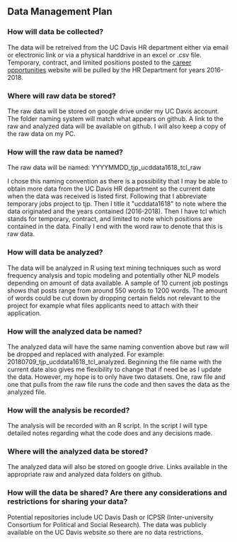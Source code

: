 ## Data Management Plan
   
### How will data be collected?
The data will be retreived from the UC Davis HR department either via email or electronic link or via a physical harddrive in an excel or .csv file. Temporary, contract, and limited positions posted to the [career opportunities](https://www.employment.ucdavis.edu/applicants/jsp/shared/search/Search_css.jsp) website will be pulled by the HR Department for years 2016-2018.
    
### Where will raw data be stored?
The raw data will be stored on google drive under my UC Davis account. The folder naming system will match what appears on github. A link to the raw and analyzed data will be available on github. I will also keep a copy of the raw data on my PC.
    
### How will the raw data be named?
The raw data will be named: YYYYMMDD_tjp_ucddata1618_tcl_raw
    
I chose this naming convention as there is a possibility that I may be able to obtain more data from the UC Davis HR department so the current date when the data was received is listed first. Following that I abbreviate temporary jobs project to tjp. Then I title it "ucddata1618" to note where the data originated and the years contained (2016-2018). Then I have tcl which stands for temporary, contract, and limited to note which positions are contained in the data. Finally I end with the word raw to denote that this is raw data.
    
### How will data be analyzed?
The data will be analyzed in R using text mining techniques such as word frequency analysis and topic modeling and potentially other NLP models depending on amount of data available. A sample of 10 current job postings shows that posts range from around 550 words to 1200 words. The amount of words could be cut down by dropping certain fields not relevant to the project for example what files applicants need to attach with their application.

### How will the analyzed data be named?
The analyzed data will have the same naming convention above but raw will be dropped and replaced with analyzed. For example: 20180709_tjp_ucddata1618_tcl_analyzed. Beginning the file name with the current date also gives me flexibility to change that if need be as I update the data. However, my hope is to only have two datasets. One, raw file and one that pulls from the raw file runs the code and then saves the data as the analyzed file.
    
### How will the analysis be recorded?
The analysis will be recorded with an R script. In the script I will type detailed notes regarding what the code does and any decisions made.
    
### Where will the analyzed data be stored?
The analyzed data will also be stored on google drive. Links available in the appropriate raw and analyzed data folders on github.
    
### How will the data be shared? Are there any considerations and restrictions for sharing your data?
Potential repositories include UC Davis Dash or ICPSR (Inter-university Consortium for Political and Social Research). The data was publicly available on the UC Davis website so there are no data restrictions. 
